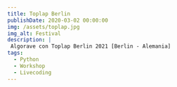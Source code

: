 ```yaml
---
title: Toplap Berlin 
publishDate: 2020-03-02 00:00:00
img: /assets/toplap.jpg
img_alt: Festival 
description: |
 Algorave con Toplap Berlin 2021 [Berlin - Alemania]
tags:
  - Python
  - Workshop
  - Livecoding
---
```




<p> </p>
